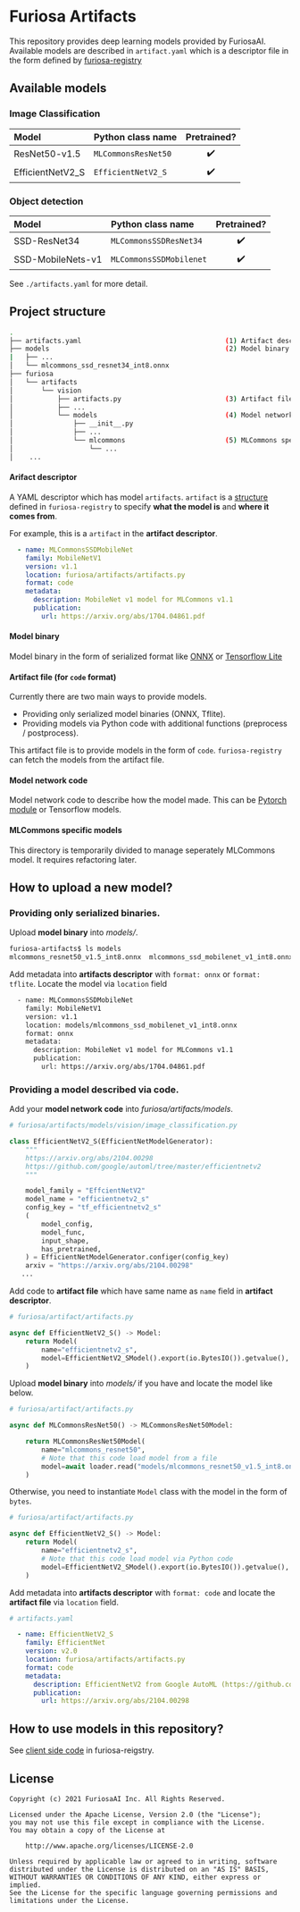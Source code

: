 Furiosa Artifacts
=================

This repository provides deep learning models provided by FuriosaAI. Available models are described in `artifact.yaml` which is a descriptor file in the form defined by [furiosa-registry](https://github.com/furiosa-ai/furiosa-sdk/tree/main/python/furiosa-registry/)

## Available models

### Image Classification

Model | Python class name | Pretrained? |
:------------ | :-------------|:-------------:|
| ResNet50-v1.5 | `MLCommonsResNet50` | :heavy_check_mark: |
| EfficientNetV2_S | `EfficientNetV2_S` | :heavy_check_mark: |

### Object detection

Model | Python class name | Pretrained? |
:------------ | :-------------|:-------------:|
| SSD-ResNet34 | `MLCommonsSSDResNet34` | :heavy_check_mark: |
| SSD-MobileNets-v1 | `MLCommonsSSDMobilenet` | :heavy_check_mark: |

See `./artifacts.yaml` for more detail.

## Project structure

```bash
.
├── artifacts.yaml                                    (1) Artifact descriptor
├── models                                            (2) Model binary
|   ├── ...
│   └── mlcommons_ssd_resnet34_int8.onnx
├── furiosa
│   └── artifacts
│       └── vision
│           ├── artifacts.py                          (3) Artifact file (for code format)
│           ├── ...
│           └── models                                (4) Model network code
│               ├── __init__.py
│               ├── ...
│               └── mlcommons                         (5) MLCommons specific models
│                   └── ...
│    ...

```

#### Arifact descriptor

A YAML descriptor which has model `artifacts`. `artifact` is a [structure](https://github.com/furiosa-ai/furiosa-sdk/blob/main/python/furiosa-registry/furiosa/registry/artifact.py#L42) defined in `furiosa-registry` to specify **what the model is** and **where it comes from**.

For example, this is a `artifact` in the **artifact descriptor**.

```yaml
  - name: MLCommonsSSDMobileNet
    family: MobileNetV1
    version: v1.1
    location: furiosa/artifacts/artifacts.py
    format: code
    metadata:
      description: MobileNet v1 model for MLCommons v1.1
      publication:
        url: https://arxiv.org/abs/1704.04861.pdf
```

#### Model binary

Model binary in the form of serialized format like [ONNX](https://docs.microsoft.com/en-us/windows/ai/windows-ml/get-onnx-model) or [Tensorflow Lite](https://www.tensorflow.org/lite/guide?hl=ko#1_generate_a_tensorflow_lite_model)

#### Artifact file (for `code` format)

Currently there are two main ways to provide models.

- Providing only serialized model binaries (ONNX, Tflite).
- Providing models via Python code with additional functions (preprocess / postprocess).

This artifact file is to provide models in the form of `code`. `furiosa-registry` can fetch the models from the artifact file.

#### Model network code

Model network code to describe how the model made. This can be [Pytorch module](https://pytorch.org/docs/stable/generated/torch.nn.Module.html) or Tensorflow models.

#### MLCommons specific models

This directory is temporarily divided to manage seperately MLCommons model. It requires refactoring later.

## How to upload a new model?

### Providing only serialized binaries.

Upload **model binary** into _models/_.

```bash
furiosa-artifacts$ ls models
mlcommons_resnet50_v1.5_int8.onnx  mlcommons_ssd_mobilenet_v1_int8.onnx  mlcommons_ssd_resnet34_int8.onnx
```

Add metadata into **artifacts descriptor** with `format: onnx` or `format: tflite`. Locate the model via `location` field

```bash
  - name: MLCommonsSSDMobileNet
    family: MobileNetV1
    version: v1.1
    location: models/mlcommons_ssd_mobilenet_v1_int8.onnx
    format: onnx
    metadata:
      description: MobileNet v1 model for MLCommons v1.1
      publication:
        url: https://arxiv.org/abs/1704.04861.pdf
```

### Providing a model described via code.

Add your **model network code** into _furiosa/artifacts/models_.

```python
# furiosa/artifacts/models/vision/image_classification.py

class EfficientNetV2_S(EfficientNetModelGenerator):
    """
    https://arxiv.org/abs/2104.00298
    https://github.com/google/automl/tree/master/efficientnetv2
    """

    model_family = "EffcientNetV2"
    model_name = "efficientnetv2_s"
    config_key = "tf_efficientnetv2_s"
    (
        model_config,
        model_func,
        input_shape,
        has_pretrained,
    ) = EfficientNetModelGenerator.configer(config_key)
    arxiv = "https://arxiv.org/abs/2104.00298"
   ...
```

Add code to **artifact file** which have same name as `name` field in **artifact descriptor**.

```python
# furiosa/artifact/artifacts.py

async def EfficientNetV2_S() -> Model:
    return Model(
        name="efficientnetv2_s",
        model=EfficientNetV2_SModel().export(io.BytesIO()).getvalue(),
    )
```

Upload **model binary** into _models/_ if you have and locate the model like below.

```python
# furiosa/artifact/artifacts.py

async def MLCommonsResNet50() -> MLCommonsResNet50Model:

    return MLCommonsResNet50Model(
        name="mlcommons_resnet50",
        # Note that this code load model from a file
        model=await loader.read("models/mlcommons_resnet50_v1.5_int8.onnx"),
    )
```

Otherwise, you need to instantiate `Model` class with the model in the form of `bytes`.

```python
# furiosa/artifact/artifacts.py

async def EfficientNetV2_S() -> Model:
    return Model(
        name="efficientnetv2_s",
        # Note that this code load model via Python code
        model=EfficientNetV2_SModel().export(io.BytesIO()).getvalue(),
    )
```

Add metadata into **artifacts descriptor** with `format: code` and locate the **artifact file** via `location` field.

```yaml
# artifacts.yaml

  - name: EfficientNetV2_S
    family: EfficientNet
    version: v2.0
    location: furiosa/artifacts/artifacts.py
    format: code
    metadata:
      description: EfficientNetV2 from Google AutoML (https://github.com/google/automl/tree/master/efficientnetv2)
      publication:
        url: https://arxiv.org/abs/2104.00298
```

## How to use models in this repository?

See [client side code](https://github.com/furiosa-ai/furiosa-sdk/tree/main/python/furiosa-registry/#getting-started) in furiosa-reigstry.


## License

```
Copyright (c) 2021 FuriosaAI Inc. All Rights Reserved.

Licensed under the Apache License, Version 2.0 (the "License");
you may not use this file except in compliance with the License.
You may obtain a copy of the License at

    http://www.apache.org/licenses/LICENSE-2.0

Unless required by applicable law or agreed to in writing, software
distributed under the License is distributed on an "AS IS" BASIS,
WITHOUT WARRANTIES OR CONDITIONS OF ANY KIND, either express or implied.
See the License for the specific language governing permissions and
limitations under the License.
```
